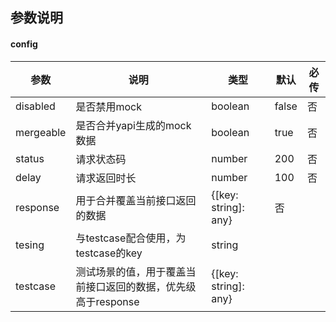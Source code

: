 ## 参数说明

#### config


| 参数          | 说明                 | 类型                      | 默认 | 必传 |
| ------------- | -------------------- | ------------------------- | ---- | ---- |
| disabled | 是否禁用mock | boolean | false | 否 |
| mergeable | 是否合并yapi生成的mock数据 | boolean             | true | 否 |
| status | 请求状态码 | number | 200 | 否 |
| delay         | 请求返回时长         | number                    | 100 | 否 |
| response | 用于合并覆盖当前接口返回的数据 | {[key: string]: any}           | 否   ||
| tesing   | 与testcase配合使用，为testcase的key | string  |      |  |
| testcase | 测试场景的值，用于覆盖当前接口返回的数据，优先级高于response | {[key: string]: any} |  |  |

